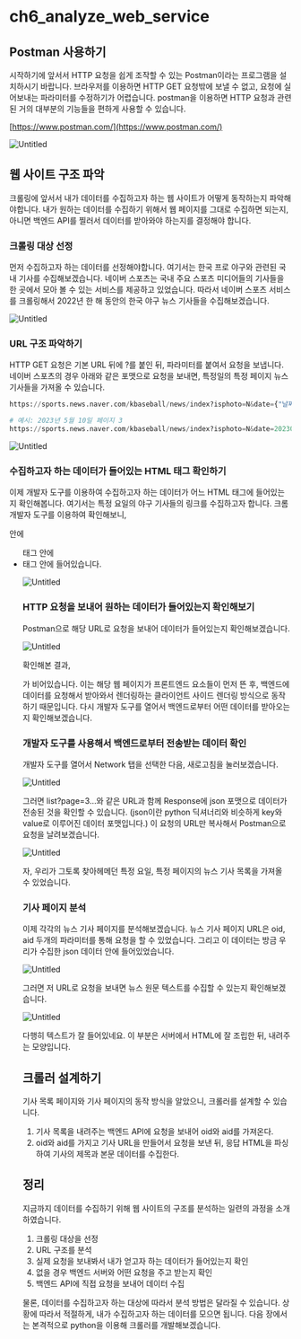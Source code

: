 # ch6_analyze_web_service

## Postman 사용하기

시작하기에 앞서서 HTTP 요청을 쉽게 조작할 수 있는 Postman이라는 프로그램을 설치하시기 바랍니다. 브라우저를 이용하면 HTTP GET 요청밖에 보낼 수 없고, 요청에 실어보내는 파라미터를 수정하기가 어렵습니다. postman을 이용하면 HTTP 요청과 관련된 거의 대부분의 기능들을 편하게 사용할 수 있습니다.

[https://www.postman.com/](https://www.postman.com/)

![Untitled](ch6_analyze_web_service/Untitled.png)

## 웹 사이트 구조 파악

크롤링에 앞서서 내가 데이터를 수집하고자 하는 웹 사이트가 어떻게 동작하는지 파악해야합니다. 내가 원하는 데이터를 수집하기 위해서 웹 페이지를 그대로 수집하면 되는지, 아니면 백엔드 API를 찔러서 데이터를 받아와야 하는지를 결정해야 합니다.

### 크롤링 대상 선정

먼저 수집하고자 하는 데이터를 선정해야합니다. 여기서는 한국 프로 야구와 관련된 국내 기사를 수집해보겠습니다. 네이버 스포츠는 국내 주요 스포츠 미디어들의 기사들을 한 곳에서 모아 볼 수 있는 서비스를 제공하고 있었습니다. 따라서 네이버 스포츠 서비스를 크롤링해서 2022년 한 해 동안의 한국 야구 뉴스 기사들을 수집해보겠습니다.

![Untitled](ch6_analyze_web_service/Untitled%201.png)

### URL 구조 파악하기

HTTP GET 요청은 기본 URL 뒤에 ?를 붙인 뒤, 파라미터를 붙여서 요청을 보냅니다. 네이버 스포츠의 경우 아래와 같은 포맷으로 요청을 보내면, 특정일의 특정 페이지 뉴스 기사들을 가져올 수 있습니다.

```python
https://sports.news.naver.com/kbaseball/news/index?isphoto=N&date={"날짜"}&page={"페이지 번호"}
```

```python
# 예시: 2023년 5월 10일 페이지 3
https://sports.news.naver.com/kbaseball/news/index?isphoto=N&date=20230510&page=3
```

![Untitled](ch6_analyze_web_service/Untitled%202.png)

### 수집하고자 하는 데이터가 들어있는 HTML 태그 확인하기

이제 개발자 도구를 이용하여 수집하고자 하는 데이터가 어느 HTML 태그에 들어있는지 확인해봅니다. 여기서는 특정 요일의 야구 기사들의 링크를 수집하고자 합니다. 크롬 개발자 도구를 이용하여 확인해보니, <div class=news_list> 안에 <ul> 태그 안에 <li> 태그 안에 들어있습니다.

![Untitled](ch6_analyze_web_service/Untitled%203.png)

### HTTP 요청을 보내어 원하는 데이터가 들어있는지 확인해보기

Postman으로 해당 URL로 요청을 보내어 데이터가 들어있는지 확인해보겠습니다.

![Untitled](ch6_analyze_web_service/Untitled%204.png)

확인해본 결과, <div class=”news_list”>가 비어있습니다. 이는 해당 웹 페이지가 프론트엔드 요소들이 먼저 뜬 후, 백엔드에 데이터를 요청해서 받아와서 렌더링하는 클라이언트 사이드 렌더링 방식으로 동작하기 때문입니다. 다시 개발자 도구를 열어서 백엔드로부터 어떤 데이터를 받아오는지 확인해보겠습니다.

### 개발자 도구를 사용해서 백엔드로부터 전송받는 데이터 확인

개발자 도구를 열어서 Network 탭을 선택한 다음, 새로고침을 눌러보겠습니다. 

![Untitled](ch6_analyze_web_service/Untitled%205.png)

그러면 list?page=3…와 같은 URL과 함께 Response에 json 포맷으로 데이터가 전송된 것을 확인할 수 있습니다. (json이란 python 딕셔너리와 비슷하게 key와 value로 이루어진 데이터 포맷입니다.) 이 요청의 URL만 복사해서 Postman으로 요청을 날려보겠습니다.

![Untitled](ch6_analyze_web_service/Untitled%206.png)

자, 우리가 그토록 찾아헤메던 특정 요일, 특정 페이지의 뉴스 기사 목록을 가져올 수 있었습니다.

### 기사 페이지 분석

이제 각각의 뉴스 기사 페이지를 분석해보겠습니다. 뉴스 기사 페이지 URL은 oid, aid 두개의 파라미터를 통해 요청을 할 수 있었습니다. 그리고 이 데이터는 방금 우리가 수집한 json 데이터 안에 들어있었습니다.

![Untitled](ch6_analyze_web_service/Untitled%207.png)

그러면 저 URL로 요청을 보내면 뉴스 원문 텍스트를 수집할 수 있는지 확인해보겠습니다.

![Untitled](ch6_analyze_web_service/Untitled%208.png)

다행히 텍스트가 잘 들어있네요. 이 부분은 서버에서 HTML에 잘 조립한 뒤, 내려주는 모양입니다.

## 크롤러 설계하기

기사 목록 페이지와 기사 페이지의 동작 방식을 알았으니, 크롤러를 설계할 수 있습니다.

1. 기사 목록을 내려주는 백엔드 API에 요청을 보내어 oid와 aid를 가져온다.
2. oid와 aid를 가지고 기사 URL을 만들어서 요청을 보낸 뒤, 응답 HTML을 파싱하여 기사의 제목과 본문 데이터를 수집한다.

## 정리

지금까지 데이터를 수집하기 위해 웹 사이트의 구조를 분석하는 일련의 과정을 소개하였습니다. 

1. 크롤링 대상을 선정
2. URL 구조를 분석
3. 실제 요청을 보내봐서 내가 얻고자 하는 데이터가 들어있는지 확인
4. 없을 경우 백엔드 서버와 어떤 요청을 주고 받는지 확인
5. 백엔드 API에 직접 요청을 보내어 데이터 수집

물론, 데이터를 수집하고자 하는 대상에 따라서 분석 방법은 달라질 수 있습니다. 상황에 따라서 적절하게, 내가 수집하고자 하는 데이터를 모으면 됩니다. 다음 장에서는 본격적으로 python을 이용해 크롤러를 개발해보겠습니다.